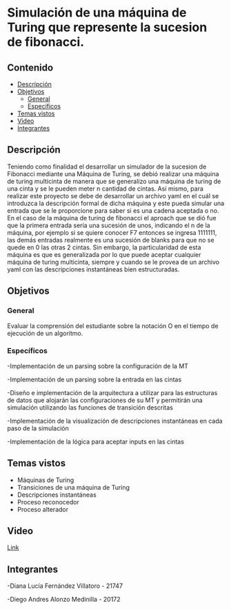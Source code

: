 # Simulación de una máquina de Turing que represente la sucesion de fibonacci.

## Contenido
- [Descripción](https://github.com/Wachuuu15/Simulacion-MT/tree/main#descripci%C3%B3n)
- [Objetivos](https://github.com/Wachuuu15/Simulacion-MT/tree/main#objetivos)
  - [General](https://github.com/Wachuuu15/Simulacion-MT/tree/main#general)
  - [Específicos](https://github.com/Wachuuu15/Simulacion-MT/tree/main#espec%C3%ADficos)
- [Temas vistos](https://github.com/Wachuuu15/Simulacion-MT/tree/main#temas-vistos)
- [Video](https://github.com/Wachuuu15/Simulacion-MT/tree/main#video)
- [Integrantes](https://github.com/Wachuuu15/Simulacion-MT/tree/main#integrantes)

## Descripción 
Teniendo como finalidad el desarrollar un simulador de la sucesion de Fibonacci mediante una Máquina de Turing, se debió realizar una máquina de turing multicinta de manera que se generalizo una máquina de turing de una cinta y se le pueden meter n cantidad de cintas. 
Así mismo, para realizar este proyecto se debe de desarrollar un archivo yaml en el cuál se introduzca la descripción formal de dicha máquina y este pueda simular una entrada que se le proporcione para saber si es una cadena aceptada o no.
En el caso de la máquina de turing de fibonacci el aproach que se dió fue que la primera entrada sería una sucesión de unos, indicando el n de la máquina, por ejemplo si se quiere conocer F7 entonces se ingresa 1111111, las demás entradas realmente es una sucesión de blanks para que no se quede en 0 las otras 2 cintas.
Sin embargo, la particularidad de esta máquina es que es generalizada por lo que puede aceptar cualquier máquina de turing multicinta, siempre y cuando se le provea de un archivo yaml con las descripciones instantáneas bien estructuradas.

## Objetivos
### General
Evaluar la comprensión del estudiante sobre la notación O en el tiempo de 
ejecución de un algoritmo. 

### Específicos
  -Implementación de un parsing sobre la configuración de la MT

 -Implementación de un parsing sobre la entrada en las cintas

 -Diseño e implementación de la arquitectura a utilizar para las estructuras de datos que  alojarán las configuraciones de su MT y permitirán una simulación utilizando las funciones de transición descritas

 -Implementación de la visualización de descripciones instantáneas en cada paso de la simulación

 -Implementación de la lógica para aceptar inputs en las cintas

## Temas vistos
- Máquinas de Turing
- Transiciones de una máquina de Turing
- Descripciones instantáneas
- Proceso reconocedor
- Proceso alterador

## Video 
[Link](https://youtu.be/McAQcS89Ocs)

## Integrantes
-Diana Lucía Fernández Villatoro - 21747

-Diego Andres Alonzo Medinilla  - 20172
